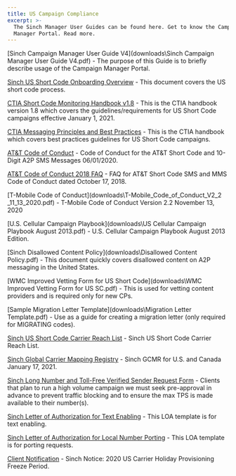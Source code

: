 ```yaml
---
title: US Campaign Compliance
excerpt: >-
  The Sinch Manager User Guides can be found here. Get to know the Campaign
  Manager Portal. Read more.
---
```


[Sinch Campaign Manager User Guide V4](downloads\Sinch Campaign Manager User Guide V4.pdf) - The purpose of this Guide is to briefly describe usage of the Campaign Manager Portal.

[Sinch US Short Code Onboarding Overview](downloads\Sinch-US-Short-Codes-onboarding.pptx) - This document covers the US short code process.

[CTIA Short Code Monitoring Handbook v1.8](downloads\CTIA_Short_Code_Monitoring_Handbook_v1_8.pdf) - This is the CTIA handbook version 1.8 which covers the guidelines/requirements for US Short Code campaigns effective January 1, 2021.

[CTIA Messaging Principles and Best Practices](https://www.sinch.com/wp-content/uploads/2019/10/CTIA-Messaging-Principles-and-Best-Practices.pdf) - This is the CTIA handbook which covers best practices guidelines for US Short Code campaigns.

[AT&T Code of Conduct](downloads\ATT_Code_of_Conduct_062020.pdf) - Code of Conduct for the AT&T Short Code and 10-Digit A2P SMS Messages 06/01/2020.

[AT&T Code of Conduct 2018 FAQ](downloads\Code_Of_Conduct_FAQ_SBC.pdf) - FAQ for AT&T Short Code SMS and MMS Code of Conduct dated October 17, 2018.

[T-Mobile Code of Conduct](downloads\T-Mobile_Code_of_Conduct_V2_2 _11_13_2020.pdf) - T-Mobile Code of Conduct Version 2.2 November 13, 2020

[U.S. Cellular Campaign Playbook](downloads\US Cellular Campaign Playbook August 2013.pdf) - U.S. Cellular Campaign Playbook August 2013 Edition.

[Sinch Disallowed Content Policy](downloads\Disallowed Content Policy.pdf) - This document quickly covers disallowed content on A2P messaging in the United States.

[WMC Improved Vetting Form for US Short Code](downloads\WMC Improved Vetting Form for US SC.pdf) - This is used for vetting content providers and is required only for new CPs.

[Sample Migration Letter Template](downloads\Migration Letter Template.pdf) - Use as a guide for creating a migration letter (only required for MIGRATING codes).

[Sinch US Short Code Carrier Reach List](downloads\Sinch_US_Short_Code_Carrier_Reach_List.xlsx) - Sinch US Short Code Carrier Reach List.

[Sinch Global Carrier Mapping Registry](downloads\Sinch_GCMR_20210117.xlsx) - Sinch GCMR for U.S. and Canada January 17, 2021.

[Sinch Long Number and Toll-Free Verified Sender Request Form](downloads\Sinch_LN_TFN_Verified_Sender_Request_Form_V2_5.pdf) - Clients that plan to run a high volume campaign we must seek pre-approval in advance to prevent traffic blocking and to ensure the max TPS is made available to their number(s).

[Sinch Letter of Authorization for Text Enabling](downloads\Sinch_LOA_Text_Enabling.pdf) - This LOA template is for text enabling.

[Sinch Letter of Authorization for Local Number Porting](downloads\Sinch_LOA_LocalNumberPorting.pdf) - This LOA template is for porting requests.

[Client Notification](downloads\Sinch_Notice_2020_US_Carrier_Holiday_Provisioning_Freeze_Period.pdf) - Sinch Notice: 2020 US Carrier Holiday Provisioning Freeze Period.
